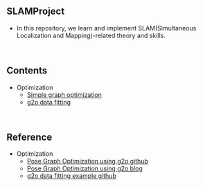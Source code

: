 ## SLAMProject
* In this repository, we learn and implement SLAM(Simultaneous Localization and Mapping)-related theory and skills.

</br>

## Contents
* Optimization
    * [Simple graph optimization](./simple_graph_optimization/)
    * [g2o data fitting](./g2o_data_fitting/)

</br>

## Reference
* Optimization
    * [Pose Graph Optimization using g2o github](https://github.com/edward0im/pgo_toy_example)
    * [Pose Graph Optimization using g2o blog](https://edward0im.github.io/engineering/2020/09/08/pose-graph-optimization/) 
    * [g2o data fitting example github](https://github.com/RainerKuemmerle/g2o/blob/master/g2o/examples/data_fitting)
